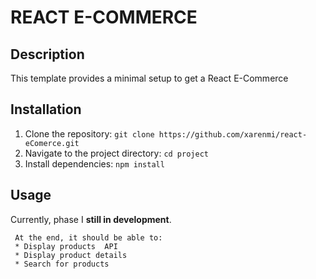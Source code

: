 
# REACT E-COMMERCE

## Description
This template provides a minimal setup to get a React E-Commerce


## Installation
1. Clone the repository: `git clone https://github.com/xarenmi/react-eComerce.git`
2. Navigate to the project directory: `cd project`
3. Install dependencies: `npm install`

## Usage
Currently, phase I  __still in development__.

     At the end, it should be able to:
     * Display products  API
     * Display product details
     * Search for products

